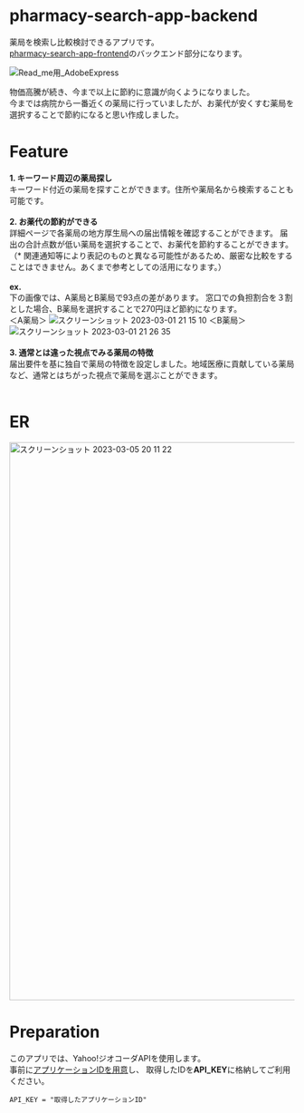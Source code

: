 # pharmacy-search-app-backend

薬局を検索し比較検討できるアプリです。<br>
[pharmacy-search-app-frontend](https://github.com/amegumi3/pharmacy-search-app-frontend)のバックエンド部分になります。<br>

![Read_me用_AdobeExpress](https://user-images.githubusercontent.com/102279858/222644426-2408183f-828e-413a-9892-c31f966448ed.gif)

物価高騰が続き、今まで以上に節約に意識が向くようになりました。<br>
今までは病院から一番近くの薬局に行っていましたが、お薬代が安くすむ薬局を選択することで節約になると思い作成しました。

# Feature
**1. キーワード周辺の薬局探し**<br>
キーワード付近の薬局を探すことができます。住所や薬局名から検索することも可能です。
<br>
<br>
**2. お薬代の節約ができる**<br>
詳細ページで各薬局の地方厚生局への届出情報を確認することができます。
届出の合計点数が低い薬局を選択することで、お薬代を節約することができます。（* 関連通知等により表記のものと異なる可能性があるため、厳密な比較をすることはできません。あくまで参考としての活用になります。）
<br>
<br>
**ex.**<br>
下の画像では、A薬局とB薬局で93点の差があります。
窓口での負担割合を３割とした場合、B薬局を選択することで270円ほど節約になります。
<br>
＜A薬局＞
![スクリーンショット 2023-03-01 21 15 10](https://user-images.githubusercontent.com/102279858/222136646-a5382c5c-2102-43e0-8a37-c696f55fdd58.png)
＜B薬局＞
![スクリーンショット 2023-03-01 21 26 35](https://user-images.githubusercontent.com/102279858/222139059-316c09e0-67ce-4622-893d-8dc5ae399f1d.png)
<br>
<br>
**3. 通常とは違った視点でみる薬局の特徴**
<br>
届出要件を基に独自で薬局の特徴を設定しました。地域医療に貢献している薬局など、通常とはちがった視点で薬局を選ぶことができます。
<br>
<br>

# ER
<img width="985" alt="スクリーンショット 2023-03-05 20 11 22" src="https://user-images.githubusercontent.com/102279858/222956982-afd7eee4-7f48-4291-8b5e-f44c1c1aae5f.png">

# Preparation
このアプリでは、Yahoo!ジオコーダAPIを使用します。<br>
事前に[アプリケーションIDを用意](https://e.developer.yahoo.co.jp/dashboard/)し、
取得したIDを**API_KEY**に格納してご利用ください。
```
API_KEY = "取得したアプリケーションID"
```
